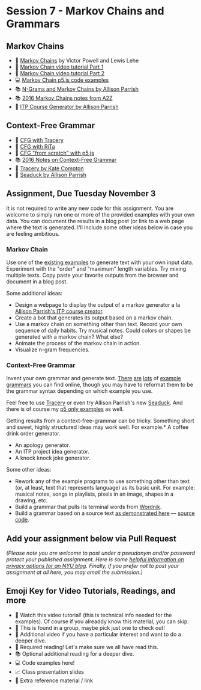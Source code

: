 # Session 7 - Markov Chains and Grammars

## Markov Chains

- 📕 [Markov Chains](http://setosa.io/blog/2014/07/26/markov-chains/) by Victor Powell and Lewis Lehe
- 🚨 [Markov Chain video tutorial Part 1](https://youtu.be/eGFJ8vugIWA)
- 🍿 [Markov Chain video tutorial Part 2](https://youtu.be/9r8CmofnbAQ)
- 💻 [Markov Chain p5.js code examples](https://editor.p5js.org/a2zitp/collections/WEXEPRHuE)
- 📚 [N-Grams and Markov Chains by Allison Parrish](http://www.decontextualize.com/teaching/rwet/n-grams-and-markov-chains/)
- 📚 [2016 Markov Chains notes from A2Z](https://shiffman.net/a2z/markov/)
- 🎨 [ITP Course Generator by Allison Parrish](http://static.decontextualize.com/toys/next_semester)

## Context-Free Grammar

- 🚨 [CFG with Tracery](https://youtu.be/C3EwsSNJeOE?list=PLRqwX-V7Uu6YrbSJBg32eTzUU50E2B8Ch)
- 🍿 [CFG with RiTa](https://youtu.be/VaAoIaZ3YKs)
- 🍿 [CFG "from scratch" with p5.js](https://youtu.be/8Z9FRiW2Jlc)
- 📚 [2016 Notes on Context-Free Grammar](http://shiffman.net/a2z/cfg)
- 🔗 [Tracery by Kate Compton](http://tracery.io/)
- 🔗 [Seaduck by Allison Parrish](https://github.com/aparrish/seaduck)

## Assignment, Due Tuesday November 3

It is not required to write any new code for this assignment. You are welcome to simply run one or more of the provided examples with your own data. You can document the results in a blog post (or link to a web page where the text is generated. I'll include some other ideas below in case you are feeling ambitious.

### Markov Chain

Use one of the [existing examples](https://github.com/shiffman/A2Z-F18/tree/master/week7-markov) to generate text with your own input data. Experiment with the "order" and "maximum" length variables. Try mixing multiple texts. Copy paste your favorite outputs from the browser and document in a blog post.

Some additional ideas:

- Design a webpage to display the output of a markov generator a la [Allison Parrish's ITP course creator](http://static.decontextualize.com/toys/next_semester).
- Create a bot that generates its output based on a markov chain.
- Use a markov chain on something other than text. Record your own sequence of daily habits. Try musical notes. Could colors or shapes be generated with a markov chain? What else?
- Animate the process of the markov chain in action.
- Visualize n-gram frequencies.

### Context-Free Grammar

Invent your own grammar and generate text. [There](http://www.cs.utsa.edu/~wagner/CS3723/grammar/examples2.html) [are](http://cs.union.edu/~striegnk/courses/nlp-with-prolog/html/node37.html) [lots](http://marvin.cs.uidaho.edu/Teaching/CS445/grammar.html) of [example grammars](http://matt.might.net/articles/grammars-bnf-ebnf/) you can find online, though you may have to reformat them to be the grammar syntax depending on which example you use.

Feel free to use [Tracery](http://tracery.io/) or even try Allison Parrish's new [Seaduck](https://github.com/aparrish/seaduck). And there is of course my [p5 only examples](https://github.com/shiffman/A2Z-F18/tree/master/week7-cfg) as well.

Getting results from a context-free-grammar can be tricky. Something short and sweet, highly structured ideas may work well. For example.\* A coffee drink order generator.

- An apology generator.
- An ITP project idea generator.
- A knock knock joke generator.

Some other ideas:

- Rework any of the example programs to use something other than text (or, at least, text that represents language) as its basic unit. For example: musical notes, songs in playlists, pixels in an image, shapes in a drawing, etc.
- Build a grammar that pulls its terminal words from [Wordnik](https://www.wordnik.com/).
- Build a grammar based on a source text [as demonstrated here](https://shiffman.github.io/A2Z-F17/week7-cfg/04_cfg_generate_grammar/) — [source code](https://github.com/shiffman/A2Z-F17/tree/master/week7-cfg/04_cfg_generate_grammar).

## Add your assignment below via Pull Request

_(Please note you are welcome to post under a pseudonym and/or password protect your published assignment. Here is some [helpful information on privacy options for an NYU blog](https://nyu.service-now.com/sp?id=kb_article&sysparm_article=KB0012245&sys_kb_id=b2ddc9da004aa1002a5d036a271e5f70&spa=1). Finally, if you prefer not to post your assignment at all here, you may email the submission.)_

## Emoji Key for Video Tutorials, Readings, and more

- 🚨 Watch this video tutorial! (this is technical info needed for the examples). Of course if you alreaddy know this material, you can skip.
- 🔢 This is found in a group, maybe pick just one to check out!
- 🍿 Additional video if you have a particular interest and want to do a deeper dive.
- 📕 Required reading! Let's make sure we all have read this.
- 📚 Optional additional reading for a deeper dive.
- 💻 Code examples here!
- 📈 Class presentation slides
- 🔗 Extra reference material / link
